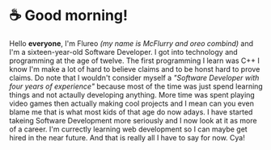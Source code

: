 # ☕ Good morning!
Hello **everyone**, I'm Flureo *(my name is McFlurry and oreo combind)* and I'm a sixteen-year-old Software Developer. I got into technology and programming at the age of twelve. The first programming I learn was C++ I know I'm make a lot of hard to believe claims and to be honst hard to prove claims. Do note that I wouldn't consider myself a *"Software Developer with four years of experience"* because most of the time was just spend learning things and not actaully developing anything. More time was spent playing video games then actually making cool projects and I mean can you even blame me that is what most kids of that age do now adays. I have started takeing Software Development more seriously and I now look at it as more of a career. I'm currectly learning web development so I can maybe get hired in the near future. And that is really all I have to say for now. Cya!
